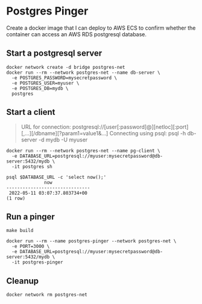 # Postgres Pinger

Create a docker image that I can deploy to AWS ECS to confirm whether the
container can access an AWS RDS postgresql database.

## Start a postgresql server

```
docker network create -d bridge postgres-net
docker run --rm --network postgres-net --name db-server \
  -e POSTGRES_PASSWORD=mysecretpassword \
  -e POSTGRES_USER=myuser \
  -e POSTGRES_DB=mydb \
  postgres
```

## Start a client

> URL for connection:
>     postgresql://[user[:password]@][netloc][:port][,...][/dbname][?param1=value1&...]
> Connecting using psql:
>     psql -h db-server -d mydb -U myuser

```
docker run --rm --network postgres-net --name pg-client \
  -e DATABASE_URL=postgresql://myuser:mysecretpassword@db-server:5432/mydb \
  -it postgres sh

psql $DATABASE_URL -c 'select now();'
              now
-------------------------------
 2022-05-11 03:07:37.803734+00
(1 row)
```

## Run a pinger

```
make build

docker run --rm --name postgres-pinger --network postgres-net \
  -e PORT=3000 \
  -e DATABASE_URL=postgresql://myuser:mysecretpassword@db-server:5432/mydb \
  -it postgres-pinger
```

## Cleanup

```
docker network rm postgres-net
```
